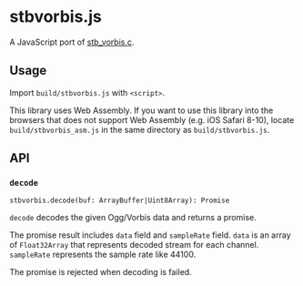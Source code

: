 # stbvorbis.js

A JavaScript port of [stb_vorbis.c](https://github.com/nothings/stb).

## Usage

Import `build/stbvorbis.js` with `<script>`.

This library uses Web Assembly. If you want to use this library into the browsers that does not support Web Assembly (e.g. iOS Safari 8-10), locate `build/stbvorbis_asm.js` in the same directory as `build/stbvorbis.js`.

## API

### `decode`

```
stbvorbis.decode(buf: ArrayBuffer|Uint8Array): Promise
```

`decode` decodes the given Ogg/Vorbis data and returns a promise.

The promise result includes `data` field and `sampleRate` field. `data` is an array of `Float32Array` that represents decoded stream for each channel. `sampleRate` represents the sample rate like 44100.

The promise is rejected when decoding is failed.
